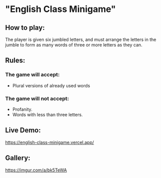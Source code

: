 # "English Class Minigame" 

## How to play: 
The player is given six jumbled letters, and must arrange the letters in the jumble to form as many words of three or more letters as they can. 

## Rules: 

### The game will accept:
- Plural versions of already used words

### The game will not accept:
- Profanity.
- Words with less than three letters.

## Live Demo:
https://english-class-minigame.vercel.app/

## Gallery:
https://imgur.com/a/bk5TeWA


